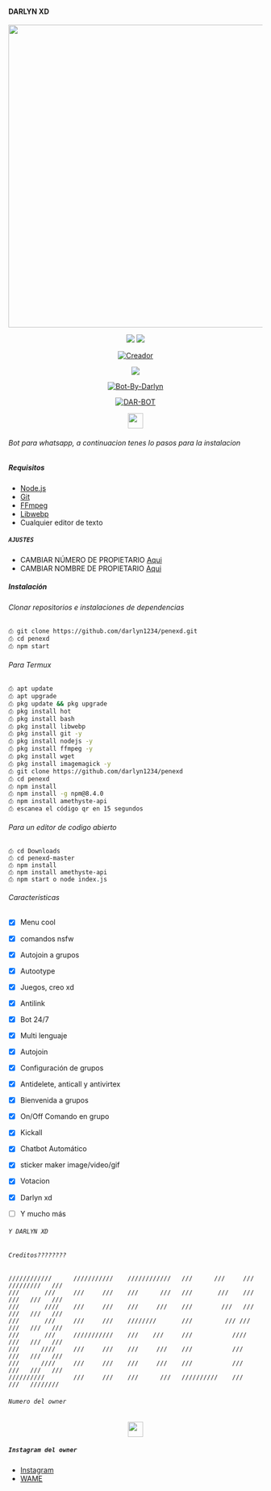 #### DARLYN XD

<p align="center">
<img src="https://i.ibb.co/4dRxwx5/MATTI.jpg" alt="jpg" width="8800" height="600"/>
</p>
<p align="center">
    <img
        src="https://img.shields.io/badge/node.js%20-%2343853D.svg?&style=for-the-badge&logo=node.js&logoColor=white" />
    <img
        src="https://img.shields.io/badge/javascript%20-%23323330.svg?&style=for-the-badge&logo=javascript&logoColor=%23F7DF1E" />
</p>

<p align="center">
<a href="https://github.com/darlyn1234"><img title="Creador" src="https://img.shields.io/badge/Author-Darlyn-purple.svg?style=for-the-badge&logo=github"></a>
</p>

<p align="center">
  <a href="https://www.youtube.com/"><img src="https://img.shields.io/badge/YouTube-DARLYN IWI-ff0000?style=for-the-badge&logo=youtube&logoColor=ff0000&lihttps://youtu.be/n9fUrhPf5-8-8" /></a>
  <a name=hendra759&label=VIEWS&style=flat-square&color=orange" />

<p align="center">
</p>
<p align="center">
<a href="##"><img title="Bot-By-Darlyn" src="https://img.shields.io/static/v1?label=Lenguaje&message=Espa%C3%B1ol&color=purple"></a>
</p>
<p align="center">
<a href="#"><img title="DAR-BOT" src="https://img.shields.io/static/v1?label=WhatsApp&message=Bot&color=red"></a>
</p>
                                                                                                              
<p align='center'>
   <a href="https://wa.me/51918303426"><img height="30" src="https://github.com/shanduy/ShanBot/blob/main/temples/d9d97d48264770f85d35c208f279152c.png?raw=true"></a>
</P>

###### Bot para whatsapp, a continuacion tenes lo pasos para la instalacion

##### Requisitos
* [Node.js](https://nodejs.org/en/)
* [Git](https://git-scm.com/downloads)
* [FFmpeg](https://github.com/BtbN/FFmpeg-Builds/releases/download/autobuild-2020-12-08-13-03/ffmpeg-n4.3.1-26-gca55240b8c-win64-gpl-4.3.zip)
* [Libwebp](https://developers.google.com/speed/webp/download)
* Cualquier editor de texto

##### `AJUSTES`

- CAMBIAR NÚMERO DE PROPIETARIO [Aqui](https://github.com/darlyn1234/penexd/blob/master/index.js#L136)
- CAMBIAR NOMBRE DE PROPIETARIO [Aqui](https://github.com/darlyn1234/penexd/blob/master/index.js#L138)

##### Instalación
###### Clonar repositorios e instalaciones de dependencias
```bash
⎙ git clone https://github.com/darlyn1234/penexd.git
⎙ cd penexd
⎙ npm start
```
###### Para Termux
```bash
⎙ apt update
⎙ apt upgrade
⎙ pkg update && pkg upgrade 
⎙ pkg install hot
⎙ pkg install bash
⎙ pkg install libwebp
⎙ pkg install git -y
⎙ pkg install nodejs -y 
⎙ pkg install ffmpeg -y 
⎙ pkg install wget
⎙ pkg install imagemagick -y
⎙ git clone https://github.com/darlyn1234/penexd
⎙ cd penexd
⎙ npm install
⎙ npm install -g npm@8.4.0
⎙ npm install amethyste-api
⎙ escanea el código qr en 15 segundos
```
###### Para un editor de codigo abierto
```
⎙ cd Downloads
⎙ cd penexd-master
⎙ npm install
⎙ npm install amethyste-api
⎙ npm start o node index.js

```

###### Características

- [x] Menu cool
- [x] comandos nsfw
- [x] Autojoin a grupos
- [x] Autootype
- [x] Juegos, creo xd
- [x] Antilink
- [x] Bot 24/7
- [x] Multi lenguaje
- [x] Autojoin 
- [x] Configuración de grupos
- [x] Antidelete, anticall y antivirtex
- [x] Bienvenida a grupos
- [x] On/Off Comando en grupo
- [x] Kickall
- [x] Chatbot Automático
- [x] sticker maker image/video/gif
- [x] Votacion 
- [x] Darlyn xd
- [ ] Y mucho más


###### `Y DARLYN XD`

###### `Creditos????????`
```
////////////      ///////////    ////////////   ///      ///     ///    /////////   ///
///       ///     ///     ///    ///      ///   ///       ///    ///    ///   ///   ///
///       ////    ///     ///    ///     ///    ///        ///   ///    ///   ///   ///
///       ///     ///     ///    ////////       ///         /// ///     ///   ///   ///
///       ///     ///////////    ///    ///     ///           ////      ///   ///   ///
///      ////     ///     ///    ///     ///    ///           ///       ///   ///   ///
///      ////     ///     ///    ///     ///    ///           ///       ///   ///   ///
//////////        ///     ///    ///      ///   //////////    ///       ///   ////////
```

###### `Numero del owner`

<p align='center'>
   <a href="https://wa.me/51918303426"><img height="30" src="https://github.com/shanduy/ShanBot/blob/main/temples/d9d97d48264770f85d35c208f279152c.png?raw=true"></a>
</P>

##### `Instagram del owner`

* [Instagram](https://instagram.com/)
* [WAME](https://wa.me/51918303426)
